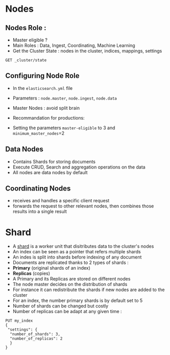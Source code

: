 # Nodes
## Nodes Role : 
- Master eligible ?
- Main Roles : Data, Ingest, Coordinating, Machine Learning
- Get the Cluster State : nodes in the cluster, indices, mappings, settings
```
GET _cluster/state
```
## Configuring Node Role
- In the `elasticsearch.yml` file
- Parameters : `node.master`, `node.ingest`, `node.data`
- Master Nodes : avoid split brain

-  Recommandation for productions:
- Setting the parameters `master-eligible` to 3 and `minimum_master_nodes`=2
## Data Nodes
- Contains Shards for storing documents
- Execute CRUD, Search and aggregation operations on the data
- All nodes are data nodes by default
## Coordinating Nodes
- receives and handles a specific client request
- forwards the request to other relevant nodes, then combines those results into a single result
 
# Shard
- A [shard](https://www.elastic.co/guide/en/elasticsearch/reference/current/size-your-shards.html) is a worker unit that disitributes data to the cluster's nodes
- An index can be seen as a pointer that refers multiple shards 
-  An indes is split into shards before indexing of any document
-  Documents are replicated thanks to 2 types of shards :
-  **Primary** (original shards of an index)
-  **Replicas** (copies)
-  A Primary and its Replicas are stored on different nodes
-  The node master decides on the distribution of shards 
-  For instance it can redistribute the shards if new nodes are added to the cluster
-  For an index, the number primary shards is by default set to 5
-  Number of shards can be changed but costly
-  Number of replicas can be adapt at any given time :
```
PUT my_index
{
 "settings": {
  "number_of_shards": 3,
  "number_of_replicas": 2
  }
}
```


